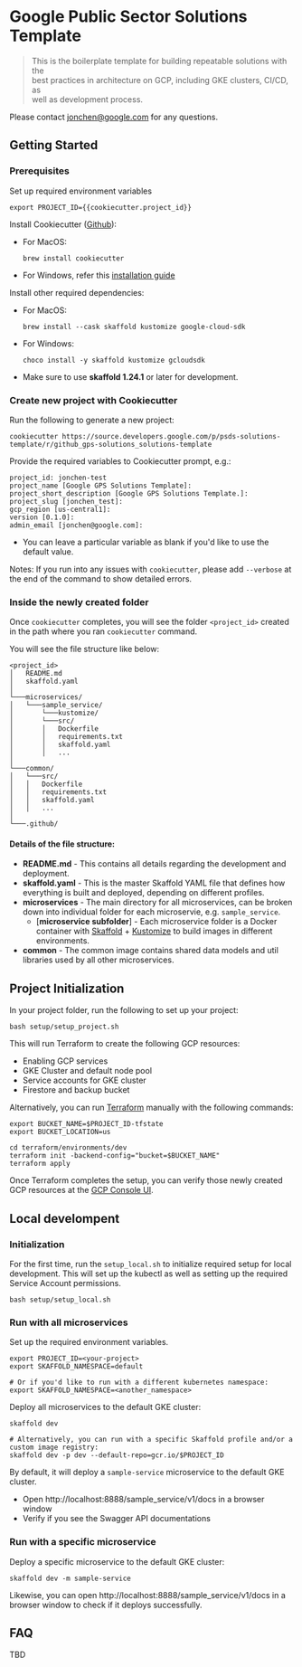 # Google Public Sector Solutions Template

> This is the boilerplate template for building repeatable solutions with the \
> best practices in architecture on GCP, including GKE clusters, CI/CD, as \
> well as development process.

Please contact jonchen@google.com for any questions.

## Getting Started

### Prerequisites

Set up required environment variables
```
export PROJECT_ID={{cookiecutter.project_id}}
```

Install Cookiecutter ([Github](https://github.com/cookiecutter/cookiecutter)):
- For MacOS:
  ```
  brew install cookiecutter
  ```

- For Windows, refer this [installation guide](https://cookiecutter.readthedocs.io/en/latest/installation.html#install-cookiecutter)

Install other required dependencies:

- For MacOS:
  ```
  brew install --cask skaffold kustomize google-cloud-sdk
  ```

- For Windows:
  ```
  choco install -y skaffold kustomize gcloudsdk
  ```

* Make sure to use __skaffold 1.24.1__ or later for development.

### Create new project with Cookiecutter

Run the following to generate a new project:
```
cookiecutter https://source.developers.google.com/p/psds-solutions-template/r/github_gps-solutions_solutions-template
```

Provide the required variables to Cookiecutter prompt, e.g.:
```
project_id: jonchen-test
project_name [Google GPS Solutions Template]:
project_short_description [Google GPS Solutions Template.]:
project_slug [jonchen_test]:
gcp_region [us-central1]:
version [0.1.0]:
admin_email [jonchen@google.com]:
```
- You can leave a particular variable as blank if you'd like to use the default value.

Notes: If you run into any issues with `cookiecutter`, please add `--verbose` at
the end of the command to show detailed errors.

### Inside the newly created folder

Once `cookiecutter` completes, you will see the folder `<project_id>` created in
the path where you ran `cookiecutter` command.

You will see the file structure like below:
```
<project_id>
│   README.md
│   skaffold.yaml
│
└───microservices/
│   └───sample_service/
│       └───kustomize/
│       └───src/
│       │   Dockerfile
│       │   requirements.txt
│       │   skaffold.yaml
│       │   ...
│
└───common/
│   └───src/
│   │   Dockerfile
│   │   requirements.txt
│   │   skaffold.yaml
│   │   ...
│
└───.github/

```
#### Details of the file structure:

- **README.md** - This contains all details regarding the development and deployment.
- **skaffold.yaml** - This is the master Skaffold YAML file that defines how everything is built and deployed, depending on different profiles.
- **microservices** - The main directory for all microservices, can be broken down into individual folder for each microservie, e.g. `sample_service`.
  - [**microservice subfolder**] - Each microservice folder is a Docker container with [Skaffold](https://skaffold.dev/) + [Kustomize](https://kustomize.io/) to build images in different environments.
- **common** - The common image contains shared data models and util libraries used by all other microservices.

## Project Initialization

In your project folder, run the following to set up your project:
```
bash setup/setup_project.sh
```

This will run Terraform to create the following GCP resources:
- Enabling GCP services
- GKE Cluster and default node pool
- Service accounts for GKE cluster
- Firestore and backup bucket

Alternatively, you can run [Terraform](https://www.terraform.io/) manually with the following commands:
```
export BUCKET_NAME=$PROJECT_ID-tfstate
export BUCKET_LOCATION=us

cd terraform/environments/dev
terraform init -backend-config="bucket=$BUCKET_NAME"
terraform apply
```

Once Terraform completes the setup, you can verify those newly created GCP resources at the [GCP Console UI](https://console.developers.google.com/).

## Local develompent

### Initialization

For the first time, run the `setup_local.sh` to initialize required setup for local development. This will set up the kubectl as well as setting up the required Service Account permissions.

```
bash setup/setup_local.sh
```

### Run with all microservices

Set up the required environment variables.
```
export PROJECT_ID=<your-project>
export SKAFFOLD_NAMESPACE=default

# Or if you'd like to run with a different kubernetes namespace:
export SKAFFOLD_NAMESPACE=<another_namespace>
```

Deploy all microservices to the default GKE cluster:

```
skaffold dev

# Alternatively, you can run with a specific Skaffold profile and/or a custom image registry:
skaffold dev -p dev --default-repo=gcr.io/$PROJECT_ID
```

By default, it will deploy a `sample-service` microservice to the default GKE cluster.
- Open http://localhost:8888/sample_service/v1/docs in a browser window
- Verify if you see the Swagger API documentations

### Run with a specific microservice

Deploy a specific microservice to the default GKE cluster:

```
skaffold dev -m sample-service
```

Likewise, you can open http://localhost:8888/sample_service/v1/docs in a browser window to check if it deploys successfully.

## FAQ

TBD

